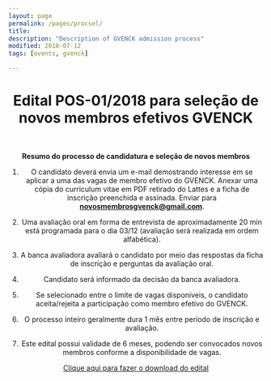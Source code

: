 ```yaml
---
layout: page
permalink: /pages/procsel/
title: 
description: "Description of GVENCK admission process"
modified: 2018-07-12
tags: [events, gvenck]

---
```

  
<center><h1>Edital POS-01/2018 para seleção de novos membros efetivos GVENCK</h1>
<br>


**Resumo do processo de candidatura e seleção de novos membros**


1) O candidato deverá envia um e-mail demostrando interesse em se aplicar a uma das vagas de membro efetivo do GVENCK. Anexar uma cópia do curriculum vitae em PDF retirado do Lattes e a ficha de inscrição preenchida e assinada. Enviar para **novosmembrosgvenck@gmail.com**.


2) Uma avaliação oral em forma de entrevista de aproximadamente 20 min está programada para o dia 03/12 (avaliação será realizada em ordem alfabética).


3) A banca avaliadora avaliará o candidato por meio das respostas da ficha de inscrição e perguntas da avaliação oral. 


4) Candidato será informado da decisão da banca avaliadora.


5) Se selecionado entre o limite de vagas disponíveis, o candidato aceita/rejeita a participação como membro efetivo do GVENCK.


6) O processo inteiro geralmente dura 1 mês entre período de inscrição e avaliação.


7) Este edital possui validade de 6 meses, podendo ser convocados novos membros conforme a disponibilidade de vagas. 

[Clique aqui para fazer o download do edital](../files/EDITAL_GVENCK_POSGRAD_2018.docx)
